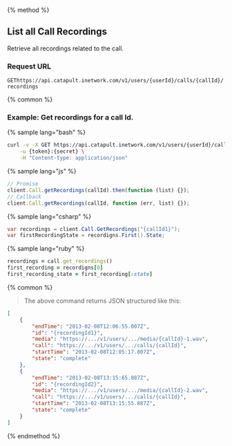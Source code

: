 {% method %}

## List all Call Recordings
Retrieve all recordings related to the call.

### Request URL

<code class="get">GET</code>`https://api.catapult.inetwork.com/v1/users/{userId}/calls/{callId}/recordings`

{% common %}

### Example: Get recordings for a call Id.

{% sample lang="bash" %}

```bash
curl -v -X GET https://api.catapult.inetwork.com/v1/users/{userId}/calls/{callId}/recordigns \
	-u {token}:{secret} \
	-H "Content-type: application/json"
```

{% sample lang="js" %}

```js
// Promise
client.Call.getRecordings(callId).then(function (list) {});
// Callback
client.Call.getRecordings(callId, function (err, list) {});
```

{% sample lang="csharp" %}

```csharp
var recordings = client.Call.GetRecordings("{callId1}");
var firstRecordingState = recordigns.First().State;
```

{% sample lang="ruby" %}

```ruby
recordings = call.get_recordings()
first_recording = recordigns[0]
first_recording_state = first_recording[:state]
```

{% common %}

> The above command returns JSON structured like this:

```json
[
	{
		"endTime": "2013-02-08T12:06:55.007Z",
		"id": "{recordingId1}",
		"media": "https://.../v1/users/.../media/{callId}-1.wav",
		"call": "https://.../v1/users/.../calls/{callId}",
		"startTime": "2013-02-08T12:05:17.807Z",
		"state": "complete"
	},
	{
		"endTime": "2013-02-08T13:15:65.887Z",
		"id": "{recordingId2}",
		"media": "https://.../v1/users/.../media/{callId}-2.wav",
		"call": "https://.../v1/users/.../calls/{callId}",
		"startTime": "2013-02-08T13:15:55.887Z",
		"state": "complete"
	}
]
```
{% endmethod %}

